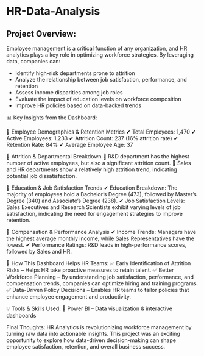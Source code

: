 # HR-Data-Analysis

## Project Overview:

Employee management is a critical function of any organization, and HR analytics plays a key role in optimizing workforce strategies. By leveraging data, companies can:
- Identify high-risk departments prone to attrition
- Analyze the relationship between job satisfaction, performance, and retention
- Assess income disparities among job roles
- Evaluate the impact of education levels on workforce composition
- Improve HR policies based on data-backed trends

📊 Key Insights from the Dashboard:

🔹 Employee Demographics & Retention Metrics
✔ Total Employees: 1,470
✔ Active Employees: 1,233
✔ Attrition Count: 237 (16% attrition rate)
✔ Retention Rate: 84%
✔ Average Employee Age: 37

🔹 Attrition & Departmental Breakdown
🔹 R&D department has the highest number of active employees, but also a significant attrition count.
🔹 Sales and HR departments show a relatively high attrition trend, indicating potential job dissatisfaction.

🔹 Education & Job Satisfaction Trends
✔ Education Breakdown: The majority of employees hold a Bachelor’s Degree (473), followed by Master’s Degree (340) and Associate’s Degree (238).
✔ Job Satisfaction Levels: Sales Executives and Research Scientists exhibit varying levels of job satisfaction, indicating the need for engagement strategies to improve retention.

🔹 Compensation & Performance Analysis
✔ Income Trends: Managers have the highest average monthly income, while Sales Representatives have the lowest.
✔ Performance Ratings: R&D leads in high-performance scores, followed by Sales and HR.

📌 How This Dashboard Helps HR Teams:
✅ Early Identification of Attrition Risks – Helps HR take proactive measures to retain talent.
✅ Better Workforce Planning – By understanding job satisfaction, performance, and compensation trends, companies can optimize hiring and training programs.
✅ Data-Driven Policy Decisions – Enables HR teams to tailor policies that enhance employee engagement and productivity.

💡 Tools & Skills Used:
🔹 Power BI – Data visualization & interactive dashboards

 Final Thoughts:
HR Analytics is revolutionizing workforce management by turning raw data into actionable insights. This project was an exciting opportunity to explore how data-driven decision-making can shape employee satisfaction, retention, and overall business success.


